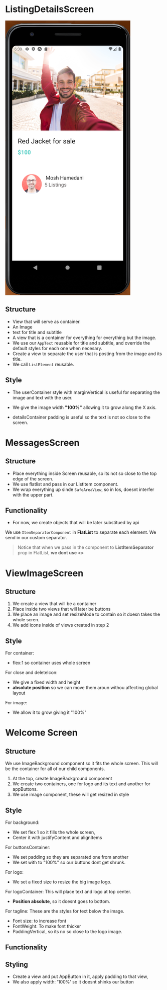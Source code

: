 # ListingDetailsScreen

![listing](images/ListingDetails.png)

## Structure

- View that will serve as container.
- An Image
- text for title and subtitle
- A view that is a container for everything for everything but the image.
- We use our `AppText` reusable for title and subtitle, and override the default styles for each one when necesary.
- Create a view to separate the user that is posting from the image and its title.
- We call `ListElement` reusable.

## Style

- The userContainer style with marginVertical is useful for separating the image and text with the user.
- We give the image width **"100%"** allowing it to grow along the X axis.

- detailsContainer padding is useful so the text is not so close to the screen.

# MessagesScreen

## Structure

- Place everything inside Screen reusable, so its not so close to the top edge of the screen.
- We use flatlist and pass in our ListItem component.
- We wrap everything up sinde `SafeAreaView`, so in Ios, doesnt interfer with the upper part.

## Functionality

- For now, we create objects that will be later substitued by api

We use `ItemSeparatorComponent` in **FlatList** to separate each element.
We send in our custom separator.

> Notice that when we pass in the component to **ListItemSeparator** prop in FlatList, **we dont use <>**

# ViewImageScreen

## Structure

1. We create a view that will be a container
2. Place inside two views that will later be buttons
3. We place an image and set resizeMode to contain so it doesn takes the whole scren.
4. We add icons inside of views created in step 2

## Style

For container:

- flex:1 so container uses whole screen

For close and deleteIcon:

- We give a fixed width and height
- **absolute position** so we can move them aroun withou affecting global layout

For image:

- We allow it to grow giving it "100%"

# Welcome Screen

## Structure

We use ImageBackground component so it fits the whole screen. This will be the container for all of our child components.

1. At the top, create ImageBackground component
2. We create two containers, one for logo and its text and another for appButtons.
3. We use image component, these will get resized in style

## Style

For background:

- We set flex 1 so it fills the whole screen,
- Center it with justifyContent and alignItems

For buttonsContainer:

- We set padding so they are separated one from another
- We set with to "100%" so our buttons dont get shrunk.

For logo:

- We set a fixed size to resize the big image logo.

For logoContainer: This will place text and logo at top center.

- **Position absolute**, so it doesnt goes to bottom.

For tagline: These are the styles for text below the image.

- Font size: to increase font
- FontWeight: To make font thicker
- PaddingVertical, so its no so close to the logo image.

## Functionality

## Styling

- Create a view and put AppButton in it, apply padding to that view,
- We also apply width: '100%' so it doesnt shinks our button
